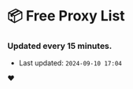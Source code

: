 # :package: Free Proxy List
### Updated every 15 minutes.

- Last updated: `2024-09-10 17:04`

:heart:
